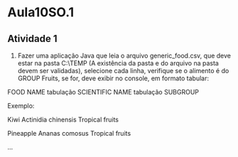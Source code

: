 # Aula10SO.1
## Atividade 1

1) Fazer uma aplicação Java que leia o arquivo generic_food.csv, que deve estar na pasta C:\TEMP (A existência da pasta e do arquivo na pasta devem ser validadas), selecione cada linha, verifique se o alimento é do GROUP Fruits, se for, deve exibir no console, em formato tabular:

FOOD NAME tabulação SCIENTIFIC NAME tabulação SUBGROUP

Exemplo:

Kiwi Actinidia chinensis Tropical fruits

Pineapple Ananas comosus Tropical fruits

...
